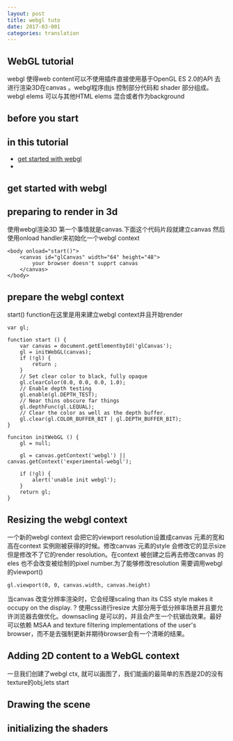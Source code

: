 ```yaml
---
layout: post
title: webgl tuto 
date: 2017-03-001
categories: translation
---
```

## WebGL tutorial

webgl 使得web content可以不使用插件直接使用基于OpenGL ES 2.0的API 去进行渲染3D在canvas 。webgl程序由js 控制部分代码和 shader 部分组成。webgl elems 可以与其他HTML elems 混合或者作为background

## before you start

## in this tutorial
* [get started with webgl]()
* 

## get started with webgl

## preparing to render in 3d

使用webgl渲染3D 第一个事情就是canvas.下面这个代码片段就建立canvas 然后使用onload handler来初始化一个webgl context

```
<body onload="start()">
	<canvas id="glCanvas" width="64" height="48">
		your browser doesn't supprt canvas
	</canvas>
</body>
```

## prepare the webgl context

start() function在这里是用来建立webgl context并且开始render

```
var gl;

function start () {
	var canvas = document.getElementbyId('glCanvas');
	gl = initWebGL(canvas);
	if (!gl) {
		return ;
	}
	// Set clear color to black, fully opaque
	gl.clearColor(0.0, 0.0, 0.0, 1.0);
	// Enable depth testing
	gl.enable(gl.DEPTH_TEST);
	// Near thins obscure far things
	gl.depthFunc(gl.LEQUAL);
	// Clear the color as well as the depth buffer.
	gl.clear(gl.COLOR_BUFFER_BIT | gl.DEPTH_BUFFER_BIT);
}
```

```
funciton initWebGL () {
	gl = null;
	
	gl = canvas.getContext('webgl') || canvas.getContext('experimental-webgl');
	
	if (!gl) {
		alert('unable init webgl');
	}
	return gl;
}
```

## Resizing the webgl context
一个新的webgl context 会把它的viewport resolution设置成canvas 元素的宽和高在context 实例刚被获得的时候。修改canvas 元素的style 会修改它的显示size 但是修改不了它的render resolution。在context 被创建之后再去修改canvas 的eles 也不会改变被绘制的pixel number.为了能够修改resolution 需要调用webgl 的viewport() 

```
gl.viewport(0, 0, canvas.width, canvas.height)
``` 

当canvas 改变分辨率渲染时，它会经理scaling than its CSS style makes it occupy on the display. ? 使用css进行resize 大部分用于低分辨率场景并且要允许浏览器去做优化。downsacling 是可以的，并且会产生一个抗锯齿效果。最好可以依赖 MSAA and texture filtering implementations of the user's browser，而不是去强制更新并期待browser会有一个清晰的结果。


## Adding 2D content to a WebGL context

一旦我们创建了webgl ctx, 就可以画图了，我们能画的最简单的东西是2D的没有texture的obj,lets start

## Drawing the scene

## initializing the shaders

